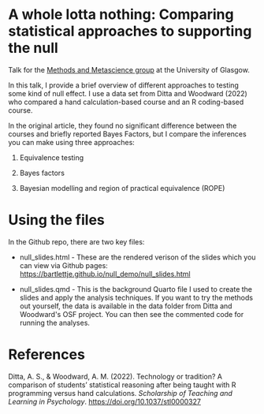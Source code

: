 # A whole lotta nothing: Comparing statistical approaches to supporting the null

Talk for the [Methods and Metascience group](https://psyteachr.github.io/mms/) at the University of Glasgow. 

In this talk, I provide a brief overview of different approaches to testing some kind of null effect. I use a data set from Ditta and Woodward (2022) who compared a hand calculation-based course and an R coding-based course.

In the original article, they found no significant difference between the courses and briefly reported Bayes Factors, but I compare the inferences you can make using three approaches: 

1. Equivalence testing 

2. Bayes factors 

3. Bayesian modelling and region of practical equivalence (ROPE)

# Using the files

In the Github repo, there are two key files: 

- null_slides.html - These are the rendered verison of the slides which you can view via Github pages: https://bartlettje.github.io/null_demo/null_slides.html

- null_slides.qmd - This is the background Quarto file I used to create the slides and apply the analysis techniques. If you want to try the methods out yourself, the data is available in the data folder from Ditta and Woodward's OSF project. You can then see the commented code for running the analyses. 

# References

Ditta, A. S., & Woodward, A. M. (2022). Technology or tradition? A comparison of students’ statistical reasoning after being taught with R programming versus hand calculations. *Scholarship of Teaching and Learning in Psychology*. https://doi.org/10.1037/stl0000327
